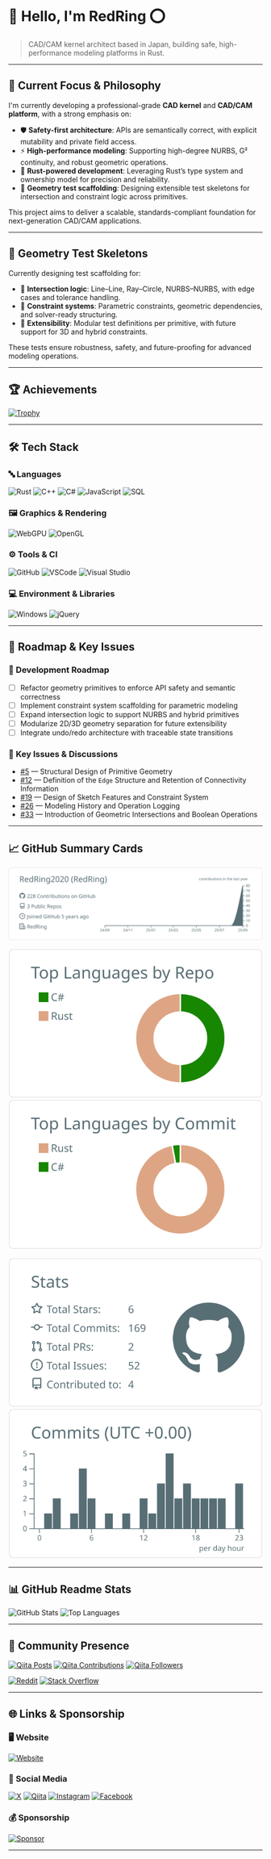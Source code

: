 # 👋 Hello, I'm RedRing ⭕  
> CAD/CAM kernel architect based in Japan, building safe, high-performance modeling platforms in Rust.

---

## 🧩 Current Focus & Philosophy

I'm currently developing a professional-grade **CAD kernel** and **CAD/CAM platform**, with a strong emphasis on:

- 🛡️ **Safety-first architecture**: APIs are semantically correct, with explicit mutability and private field access.  
- ⚡ **High-performance modeling**: Supporting high-degree NURBS, G² continuity, and robust geometric operations.  
- 🦀 **Rust-powered development**: Leveraging Rust’s type system and ownership model for precision and reliability.  
- 🧪 **Geometry test scaffolding**: Designing extensible test skeletons for intersection and constraint logic across primitives.

This project aims to deliver a scalable, standards-compliant foundation for next-generation CAD/CAM applications.

---

## 🧪 Geometry Test Skeletons

Currently designing test scaffolding for:

- 🔹 **Intersection logic**: Line–Line, Ray–Circle, NURBS–NURBS, with edge cases and tolerance handling.  
- 🔹 **Constraint systems**: Parametric constraints, geometric dependencies, and solver-ready structuring.  
- 🔹 **Extensibility**: Modular test definitions per primitive, with future support for 3D and hybrid constraints.

These tests ensure robustness, safety, and future-proofing for advanced modeling operations.

---

## 🏆 Achievements

[![Trophy](https://github-profile-trophy.vercel.app/?username=RedRing2020&margin-w=0)](https://github.com/ryo-ma/github-profile-trophy)

---

## 🛠️ Tech Stack

### 🔤 Languages  
![Rust](https://img.shields.io/badge/Rust-–-lightgrey?logo=rust)
![C++](https://img.shields.io/badge/C++-–-lightgrey?logo=c%2B%2B)
![C#](https://img.shields.io/badge/C%23-–-lightgrey?logo=csharp)
![JavaScript](https://img.shields.io/badge/JavaScript-–-lightgrey?logo=javascript)
![SQL](https://img.shields.io/badge/SQL-–-lightgrey?logo=sqlite)

### 🖼️ Graphics & Rendering  
![WebGPU](https://img.shields.io/badge/WebGPU-–-lightgrey?logo=webgpu)
![OpenGL](https://img.shields.io/badge/OpenGL-–-lightgrey?logo=opengl)

### ⚙️ Tools & CI  
![GitHub](https://img.shields.io/badge/GitHub-–-lightgrey?logo=github)
![VSCode](https://img.shields.io/badge/VSCode-–-lightgrey?logo=visualstudio)
![Visual Studio](https://img.shields.io/badge/Visual%20Studio-–-lightgrey?logo=visualstudio)

### 💻 Environment & Libraries  
![Windows](https://img.shields.io/badge/Windows-–-lightgrey?logo=windows)
![jQuery](https://img.shields.io/badge/jQuery-–-lightgrey?logo=jquery)

---

## 📌 Roadmap & Key Issues

### 🔭 Development Roadmap

- [ ] Refactor geometry primitives to enforce API safety and semantic correctness  
- [ ] Implement constraint system scaffolding for parametric modeling  
- [ ] Expand intersection logic to support NURBS and hybrid primitives  
- [ ] Modularize 2D/3D geometry separation for future extensibility  
- [ ] Integrate undo/redo architecture with traceable state transitions

### 🧩 Key Issues & Discussions

- [#5](https://github.com/RedRing2020/RedRing/issues/5) — Structural Design of Primitive Geometry
- [#12](https://github.com/RedRing2020/RedRing/issues/12) — Definition of the `Edge` Structure and Retention of Connectivity Information
- [#19](https://github.com/RedRing2020/RedRing/issues/19) — Design of Sketch Features and Constraint System
- [#26](https://github.com/RedRing2020/RedRing/issues/26) — Modeling History and Operation Logging
- [#33](https://github.com/RedRing2020/RedRing/issues/33) — Introduction of Geometric Intersections and Boolean Operations

---

## 📈 GitHub Summary Cards

![Profile Details](https://raw.githubusercontent.com/redring2020/redring2020/main/profile-summary-card-output/default/0-profile-details.svg)

![Repos per Language](https://raw.githubusercontent.com/redring2020/redring2020/main/profile-summary-card-output/default/1-repos-per-language.svg)
![Most Commit Language](https://raw.githubusercontent.com/redring2020/redring2020/main/profile-summary-card-output/default/2-most-commit-language.svg)

![Stats](https://raw.githubusercontent.com/redring2020/redring2020/main/profile-summary-card-output/default/3-stats.svg)
![Productive Time](https://raw.githubusercontent.com/redring2020/redring2020/main/profile-summary-card-output/default/4-productive-time.svg)

---

## 📊 GitHub Readme Stats

![GitHub Stats](https://github-readme-stats.vercel.app/api?username=redring2020&count_private=true&show_icons=true&theme=buefy)
![Top Languages](https://github-readme-stats.vercel.app/api/top-langs/?username=redring2020&theme=buefy)

---

## 🧠 Community Presence

[![Qiita Posts](https://qiita-badge.apiapi.app/s/RedRing/posts.svg)](http://qiita.com/RedRing)
[![Qiita Contributions](https://qiita-badge.apiapi.app/s/RedRing/contributions.svg)](http://qiita.com/RedRing)
[![Qiita Followers](https://qiita-badge.apiapi.app/s/RedRing/followers.svg)](http://qiita.com/RedRing)

[![Reddit](https://img.shields.io/badge/Reddit-RedRing2020-orange?logo=reddit)](https://www.reddit.com/user/RedRing2020)
[![Stack Overflow](https://img.shields.io/badge/StackOverflow-redring-yellow?logo=stack-overflow)](https://ja.stackoverflow.com/users/51688/redring)

---

## 🌐 Links & Sponsorship

### 🖥️ Website

[![Website](https://img.shields.io/badge/Website-redring.jp-0A0A0A?logo=google-chrome&logoColor=white)](http://redring.jp)

### 📣 Social Media

[![X](https://img.shields.io/badge/X-@redring2020-black?logo=x)](https://x.com/redring2020)
[![Qiita](https://img.shields.io/badge/Qiita-redring-green?logo=qiita)](https://qiita.com/redring)
[![Instagram](https://img.shields.io/badge/Instagram-redringram-E4405F?logo=instagram&logoColor=white)](https://www.instagram.com/redringram/)
[![Facebook](https://img.shields.io/badge/Facebook-redring2020-1877F2?logo=facebook&logoColor=white)](https://www.facebook.com/redring2020/)

### 💰 Sponsorship

[![Sponsor](https://img.shields.io/badge/Sponsor-RedRing2020-blue?logo=github)](https://github.com/sponsors/redring2020)

---
